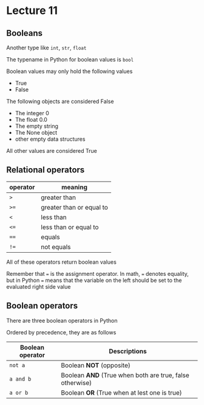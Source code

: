 # Lecture 11

## Booleans

Another type like `int`, `str`, `float`

The typename in Python for boolean values is `bool`

Boolean values may only hold the following values

- True
- False

The following objects are considered False

- The integer 0
- The float 0.0
- The empty string
- The None object
- other empty data structures

All other values are considered True

## Relational operators

| operator | meaning |
| --- | --- |
| `>` | greater than |
| `>=` | greater than or equal to |
| `<` | less than |
| `<=` | less than or equal to |
| `==` | equals |
| `!=` | not equals |

All of these operators return boolean values

Remember that `=` is the assignment operator. In math, `=` denotes equality, but in Python `=` means that the variable on the left should be set to the evaluated right side value

## Boolean operators

There are three boolean operators in Python

Ordered by precedence, they are as follows

| Boolean operator | Descriptions | 
| --- | --- |
| `not a` | Boolean **NOT** (opposite) |
| `a and b` | Boolean **AND** (True when both are true, false otherwise)
| `a or b` | Boolean **OR** (True when at lest one is true)

